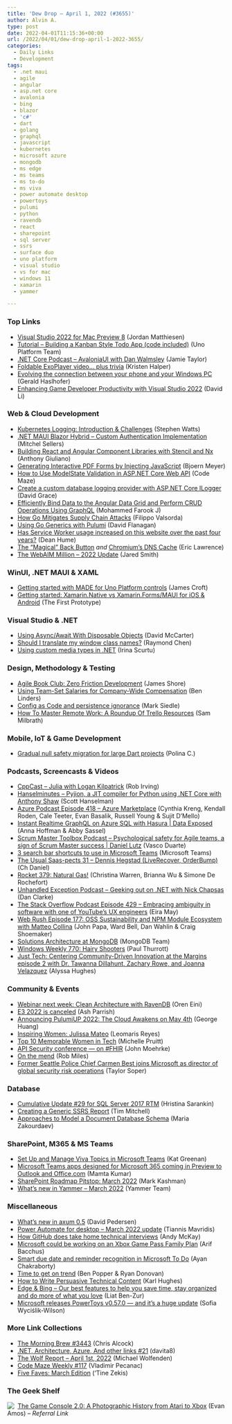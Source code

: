 ```yaml
---
title: 'Dew Drop – April 1, 2022 (#3655)'
author: Alvin A.
type: post
date: 2022-04-01T11:15:36+00:00
url: /2022/04/01/dew-drop-april-1-2022-3655/
categories:
  - Daily Links
  - Development
tags:
  - .net maui
  - agile
  - angular
  - asp.net core
  - avalonia
  - bing
  - blazor
  - 'c#'
  - dart
  - golang
  - graphql
  - javascript
  - kubernetes
  - microsoft azure
  - mongodb
  - ms edge
  - ms teams
  - ms to-do
  - ms viva
  - power automate desktop
  - powertoys
  - pulumi
  - python
  - ravendb
  - react
  - sharepoint
  - sql server
  - ssrs
  - surface duo
  - uno platform
  - visual studio
  - vs for mac
  - windows 11
  - xamarin
  - yammer

---
```

### <a name="top"></a>Top Links

  * <a href="https://devblogs.microsoft.com/visualstudio/visual-studio-2022-for-mac-preview-8/?WT.mc_id=DOP-MVP-4025064" target="_blank" rel="noopener">Visual Studio 2022 for Mac Preview 8</a> (Jordan Matthiesen)
  * <a href="https://platform.uno/blog/tutorial-building-a-kanban-style-todo-app-code-included/" target="_blank" rel="noopener">Tutorial – Building a Kanban Style Todo App (code included)</a> (Uno Platform Team)
  * <a href="https://dotnetcore.show/episode-95-avalonia-ui-with-dan-walmsley/" target="_blank" rel="noopener">.NET Core Podcast &#8211; AvaloniaUI with Dan Walmsley</a> (Jamie Taylor)
  * <a href="https://devblogs.microsoft.com/surface-duo/foldable-exoplayer-video-plus-trivia/?WT.mc_id=DOP-MVP-4025064" target="_blank" rel="noopener">Foldable ExoPlayer video… plus trivia</a> (Kristen Halper)
  * <a href="https://blogs.windows.com/windowsexperience/2022/03/31/evolving-the-connection-between-your-phone-and-your-windows-pc/?WT.mc_id=WD-MVP-4025064" target="_blank" rel="noopener">Evolving the connection between your phone and your Windows PC</a> (Gerald Haslhofer)
  * <a href="https://devblogs.microsoft.com/cppblog/enhancing-game-developer-productivity/?WT.mc_id=DOP-MVP-4025064" target="_blank" rel="noopener">Enhancing Game Developer Productivity with Visual Studio 2022</a> (David Li)



### <a name="web"></a>Web & Cloud Development

  * <a href="https://www.splunk.com/en_us/blog/learn/kubernetes-logging.html" target="_blank" rel="noopener">Kubernetes Logging: Introduction & Challenges</a> (Stephen Watts)
  * <a href="https://www.mitchelsellers.com/blog/article/net-maui-blazor-hybrid-custom-authentication-implementation" target="_blank" rel="noopener">.NET MAUI Blazor Hybrid &#8211; Custom Authentication Implementation</a> (Mitchel Sellers)
  * <a href="https://ionicframework.com/blog/building-react-and-angular-component-libraries-with-stencil-and-nx/" target="_blank" rel="noopener">Building React and Angular Component Libraries with Stencil and Nx</a> (Anthony Giuliano)
  * <a href="https://www.textcontrol.com/blog/2022/03/31/generating-interactive-pdf-forms-by-injecting-javascript/" target="_blank" rel="noopener">Generating Interactive PDF Forms by Injecting JavaScript</a> (Bjoern Meyer)
  * <a href="https://code-maze.com/aspnetcore-modelstate-validation-web-api/" target="_blank" rel="noopener">How to Use ModelState Validation in ASP.NET Core Web API</a> (Code Maze)
  * <a href="https://www.roundthecode.com/dotnet/create-custom-database-logging-provider-asp-net-core-ilogger" target="_blank" rel="noopener">Create a custom database logging provider with ASP.NET Core ILogger</a> (David Grace)
  * <a href="https://www.syncfusion.com/blogs/post/efficiently-bind-data-to-the-angular-data-grid-and-perform-crud-operations-using-graphql.aspx" target="_blank" rel="noopener">Efficiently Bind Data to the Angular Data Grid and Perform CRUD Operations Using GraphQL</a> (Mohammed Farook J)
  * <a href="https://go.dev/blog/supply-chain" target="_blank" rel="noopener">How Go Mitigates Supply Chain Attacks</a> (Filippo Valsorda)
  * <a href="https://www.pulumi.com/blog/2022-03-31-go-generics-with-pulumi/" target="_blank" rel="noopener">Using Go Generics with Pulumi</a> (David Flanagan)
  * <a href="https://deanhume.com/service-worker-growth-over-time/" target="_blank" rel="noopener">Has Service Worker usage increased on this website over the past four years?</a> (Dean Hume)
  * <a href="https://textslashplain.com/2022/03/31/the-magical-back-button/" target="_blank" rel="noopener">The “Magical” Back Button</a> _and_ <a href="https://textslashplain.com/2022/03/31/chromiums-dns-cache/" target="_blank" rel="noopener">Chromium’s DNS Cache</a> (Eric Lawrence)
  * <a href="https://webaim.org/blog/webaim-million-2022/" target="_blank" rel="noopener">The WebAIM Million – 2022 Update</a> (Jared Smith)



### <a name="silverlight"></a>WinUI, .NET MAUI & XAML

  * <a href="https://www.jamescroft.co.uk/getting-started-with-made-for-uno-platform/" target="_blank" rel="noopener">Getting started with MADE for Uno Platform controls</a> (James Croft)
  * <a href="https://prototypemakers.medium.com/getting-started-xamarin-native-vs-xamarin-forms-maui-for-ios-android-d07139737722?source=rss-f82e8a07929a------2" target="_blank" rel="noopener">Getting started: Xamarin.Native vs Xamarin.Forms/MAUI for iOS & Android</a> (The First Prototype)



### <a name="dotnet"></a>Visual Studio & .NET

  * <a href="https://www.c-sharpcorner.com/article/using-asyncawait-with-disposable-objects/" target="_blank" rel="noopener">Using Async/Await With Disposable Objects</a> (David McCarter)
  * <a href="https://devblogs.microsoft.com/oldnewthing/20220331-00/?p=106422" target="_blank" rel="noopener">Should I translate my window class names?</a> (Raymond Chen)
  * <a href="https://irina.codes/custom-media-types-in-net/" target="_blank" rel="noopener">Using custom media types in .NET</a> (Irina Scurtu)



### <a name="design"></a>Design, Methodology & Testing

  * <a href="https://www.jamesshore.com/v2/books/aoad2/book_club/zero_friction_development" target="_blank" rel="noopener">Agile Book Club: Zero Friction Development</a> (James Shore)
  * <a href="https://www.infoq.com/news/2022/03/tss-company-wide-compensation/?utm_campaign=infoq_content&utm_source=infoq&utm_medium=feed&utm_term=global" target="_blank" rel="noopener">Using Team-Set Salaries for Company-Wide Compensation</a> (Ben Linders)
  * <a href="https://octopus.com/blog/config-as-code-persistence-ignorance" target="_blank" rel="noopener">Config as Code and persistence ignorance</a> (Mark Siedle)
  * <a href="https://blog.trello.com/roundup-of-trello-resources-remote" target="_blank" rel="noopener">How To Master Remote Work: A Roundup Of Trello Resources</a> (Sam Milbrath)



### <a name="mobile"></a>Mobile, IoT & Game Development

  * <a href="https://medium.com/dartlang/gradual-null-safety-migration-for-large-dart-projects-85acb10b64a9?source=rss----23738d481ce8---4" target="_blank" rel="noopener">Gradual null safety migration for large Dart projects</a> (Polina C.)



### <a name="podcasts"></a>Podcasts, Screencasts & Videos

  * <a href="https://cppcast.libsyn.com/julia-with-logan-kilpatrick" target="_blank" rel="noopener">CppCast &#8211; Julia with Logan Kilpatrick</a> (Rob Irving)
  * <a href="https://www.hanselminutes.com/834/pyjion-a-jit-compiler-for-python-using-net-core-with-anthony-shaw" target="_blank" rel="noopener">Hanselminutes &#8211; Pyjion, a JIT compiler for Python using .NET Core with Anthony Shaw</a> (Scott Hanselman)
  * <a href="http://azpodcast.azurewebsites.net/post/Episode-418-Azure-Marketplace" target="_blank" rel="noopener">Azure Podcast Episode 418 &#8211; Azure Marketplace</a> (Cynthia Kreng, Kendall Roden, Cale Teeter, Evan Basalik, Russell Young & Sujit D&#8217;Mello)
  * <a href="http://www.youtube.com/watch?v=7oUmJDrbkOI" target="_blank" rel="noopener">Instant Realtime GraphQL on Azure SQL with Hasura | Data Exposed</a> (Anna Hoffman & Abby Sassel)
  * <a href="https://scrummastertoolbox.libsyn.com/psychological-safety-for-agile-teams-a-sign-of-scrum-master-success-daniel-lutz" target="_blank" rel="noopener">Scrum Master Toolbox Podcast &#8211; Psychological safety for Agile teams, a sign of Scrum Master success | Daniel Lutz</a> (Vasco Duarte)
  * <a href="http://www.youtube.com/watch?v=hXiLkSo2ZZY" target="_blank" rel="noopener">3 search bar shortcuts to use in Microsoft Teams</a> (Microsoft Teams)
  * <a href="https://anchor.fm/theusualsaaspects/episodes/31--Dennis-Hegstad-LiveRecover--OrderBump-e1ghv66" target="_blank" rel="noopener">The Usual Saas-pects 31 &#8211; Dennis Hegstad (LiveRecover, OrderBump)</a> (Ch Daniel)
  * <a href="http://relay.fm/rocket/379" target="_blank" rel="noopener">Rocket 379: Natural Gas!</a> (Christina Warren, Brianna Wu & Simone De Rochefort)
  * <a href="https://unhandledexceptionpodcast.com/posts/0034-nickchapsas/" target="_blank" rel="noopener">Unhandled Exception Podcast &#8211; Geeking out on .NET with Nick Chapsas</a> (Dan Clarke)
  * <a href="https://stackoverflow.blog/2022/04/01/embracing-ambiguity-in-software-with-one-of-youtubes-ux-engineers/" target="_blank" rel="noopener">The Stack Overflow Podcast Episode 429 &#8211; Embracing ambiguity in software with one of YouTube’s UX engineers</a> (Eira May)
  * <a href="https://www.webrush.io/episodes/episode-177-oss-sustainability-and-npm-module-ecosystem-with-matteo-collina" target="_blank" rel="noopener">Web Rush Episode 177: OSS Sustainability and NPM Module Ecosystem with Matteo Collina</a> (John Papa, Ward Bell, Dan Wahlin & Craig Shoemaker)
  * <a href="http://www.youtube.com/watch?v=aW6poxfSPnU" target="_blank" rel="noopener">Solutions Architecture at MongoDB</a> (MongoDB Team)
  * <a href="https://www.thurrott.com/podcasts/windows-weekly/265046/windows-weekly-770-hairy-shooters" target="_blank" rel="noopener">Windows Weekly 770: Hairy Shooters</a> (Paul Thurrott)
  * <a href="https://www.microsoft.com/en-us/research/podcast/just-tech-centering-community-driven-innovation-at-the-margins-episode-2-with-dr-tawanna-dillahunt-zachary-rowe-and-joanna-velazquez/" target="_blank" rel="noopener">Just Tech: Centering Community-Driven Innovation at the Margins episode 2 with Dr. Tawanna Dillahunt, Zachary Rowe, and Joanna Velazquez</a> (Alyssa Hughes)



### <a name="events"></a>Community & Events

  * <a href="https://ayende.com/blog/196865-B/webinar-next-week-clean-architecture-with-ravendb?Key=5827c5b7-5c8d-49ce-b76f-abece6046c22" target="_blank" rel="noopener">Webinar next week: Clean Architecture with RavenDB</a> (Oren Eini)
  * <a href="https://www.theverge.com/2022/3/31/23005138/e3-2022-online-virtual-event-canceled-covid-19" target="_blank" rel="noopener">E3 2022 is canceled</a> (Ash Parrish)
  * <a href="https://www.pulumi.com/blog/announcing-pulumi-up-2022/" target="_blank" rel="noopener">Announcing PulumiUP 2022: The Cloud Awakens on May 4th</a> (George Huang)
  * <a href="https://www.telerik.com/blogs/inspiring-women-julissa-mateo" target="_blank" rel="noopener">Inspiring Women: Julissa Mateo</a> (Leomaris Reyes)
  * <a href="https://www.preemptive.com/top-10-memorable-women-in-tech/" target="_blank" rel="noopener">Top 10 Memorable Women in Tech</a> (Michelle Pruitt)
  * <a href="http://healthcaresecprivacy.blogspot.com/2022/03/api-security-conference-on-fhir.html" target="_blank" rel="noopener">API Security conference &#8212; on #FHIR</a> (John Moehrke)
  * <a href="https://www.robmiles.com/journal/2022/3/31/on-the-mend" target="_blank" rel="noopener">On the mend</a> (Rob Miles)
  * <a href="https://www.geekwire.com/2022/former-seattle-police-chief-carmen-best-joins-microsoft-as-director-of-global-security-risk-operations/" target="_blank" rel="noopener">Former Seattle Police Chief Carmen Best joins Microsoft as director of global security risk operations</a> (Taylor Soper)



### <a name="sql"></a>Database

  * <a href="https://techcommunity.microsoft.com/t5/sql-server-blog/cumulative-update-29-for-sql-server-2017-rtm/ba-p/3272964?WT.mc_id=DOP-MVP-4025064" target="_blank" rel="noopener">Cumulative Update #29 for SQL Server 2017 RTM</a> (Hristina Sarankin)
  * <a href="https://www.timmitchell.net/post/2022/03/31/creating-a-generic-ssrs-report/" target="_blank" rel="noopener">Creating a Generic SSRS Report</a> (Tim Mitchell)
  * <a href="https://www.mssqltips.com/sqlservertip/7193/document-database-modeling-store-access-data/" target="_blank" rel="noopener">Approaches to Model a Document Database Schema</a> (Maria Zakourdaev)



### <a name="sp"></a>SharePoint, M365 & MS Teams

  * <a href="https://petri.com/microsoft-teams-viva-topics/" target="_blank" rel="noopener">Set Up and Manage Viva Topics in Microsoft Teams</a> (Kat Greenan)
  * <a href="https://techcommunity.microsoft.com/t5/microsoft-365-blog/microsoft-teams-apps-designed-for-microsoft-365-coming-in/ba-p/3269538?WT.mc_id=DOP-MVP-4025064" target="_blank" rel="noopener">Microsoft Teams apps designed for Microsoft 365 coming in Preview to Outlook and Office.com</a> (Mamta Kumar)
  * <a href="https://techcommunity.microsoft.com/t5/microsoft-sharepoint-blog/sharepoint-roadmap-pitstop-march-2022/ba-p/3269379?WT.mc_id=DOP-MVP-4025064" target="_blank" rel="noopener">SharePoint Roadmap Pitstop: March 2022</a> (Mark Kashman)
  * <a href="https://techcommunity.microsoft.com/t5/yammer-blog/what-s-new-in-yammer-march-2022/ba-p/3273072?WT.mc_id=DOP-MVP-4025064" target="_blank" rel="noopener">What’s new in Yammer – March 2022</a> (Yammer Team)



### <a name="misc"></a>Miscellaneous

  * <a href="https://tokio.rs/blog/2022-03-whats-new-in-axum-0-5" target="_blank" rel="noopener">What&#8217;s new in axum 0.5</a> (David Pedersen)
  * <a href="https://powerautomate.microsoft.com/en-us/blog/power-automate-for-desktop-march-2022-update/" target="_blank" rel="noopener">Power Automate for desktop – March 2022 update</a> (Tiannis Mavridis)
  * <a href="https://github.blog/2022-03-31-how-github-does-take-home-technical-interviews/" target="_blank" rel="noopener">How GitHub does take home technical interviews</a> (Andy McKay)
  * <a href="https://www.onmsft.com/news/xbox-game-pass-family-plan-in-works" target="_blank" rel="noopener">Microsoft could be working on an Xbox Game Pass Family Plan</a> (Arif Bacchus)
  * <a href="https://techcommunity.microsoft.com/t5/microsoft-to-do-blog/smart-due-date-and-reminder-recognition-in-microsoft-to-do/ba-p/3273521?WT.mc_id=DOP-MVP-4025064" target="_blank" rel="noopener">Smart due date and reminder recognition in Microsoft To Do</a> (Ayan Chakraborty)
  * <a href="https://stackoverflow.blog/2022/03/31/time-to-get-on-trend-filters/" target="_blank" rel="noopener">Time to get on trend</a> (Ben Popper & Ryan Donovan)
  * <a href="https://draft.dev/learn/how-to-write-persuasive-technical-content" target="_blank" rel="noopener">How to Write Persuasive Technical Content</a> (Karl Hughes)
  * <a href="https://blogs.windows.com/windowsexperience/2022/03/31/our-best-features-to-help-you-save-time-stay-organized-and-do-more-of-what-you-love/?WT.mc_id=WD-MVP-4025064" target="_blank" rel="noopener">Edge & Bing &#8211; Our best features to help you save time, stay organized and do more of what you love</a> (Liat Ben-Zur)
  * <a href="https://betanews.com/2022/04/01/microsoft-releases-powertoys-v0-57-0-and-its-a-huge-update/" target="_blank" rel="noopener">Microsoft releases PowerToys v0.57.0 &#8212; and it&#8217;s a huge update</a> (Sofia Wyciślik-Wilson)



### <a name="links"></a>More Link Collections

  * <a href="https://blog.cwa.me.uk/2022/04/01/the-morning-brew-3443/" target="_blank" rel="noopener">The Morning Brew #3443</a> (Chris Alcock)
  * <a href="https://davidshergilashvili.space/2022/03/31/net-architecture-azure-and-other-links-21/" target="_blank" rel="noopener">.NET, Architecture, Azure, And other links #21</a> (davita8)
  * <a href="https://michael-wolfenden.github.io/2022/04/01/april-1st-2022/" target="_blank" rel="noopener">The Wolf Report &#8211; April 1st, 2022</a> (Michael Wolfenden)
  * <a href="https://code-maze.com/code-maze-weekly-117/" target="_blank" rel="noopener">Code Maze Weekly #117</a> (Vladimir Pecanac)
  * <a href="https://tinezekis.medium.com/five-faves-march-edition-a6bdf79226de?source=rss-fa2db659a52f------2" target="_blank" rel="noopener">Five Faves: March Edition</a> (‘Tine Zekis)



### <a name="shelf"></a>The Geek Shelf

<a href="https://www.amazon.com/dp/1718500602/?tag=amavin-20" target="_blank" rel="noopener"><img decoding="async" align="left" style="margin: 0px 4px 0px 0px; border: 0px currentcolor; border-image: none; float: left; display: inline; background-image: none;" src="https://m.media-amazon.com/images/I/41VVkEV0vPL._SS135_.jpg" border="0" /></a>&nbsp;<a href="https://www.amazon.com/dp/1718500602/?tag=amavin-20" target="_blank" rel="noopener">The Game Console 2.0: A Photographic History from Atari to Xbox</a> (Evan Amos) _&#8211; Referral Link_